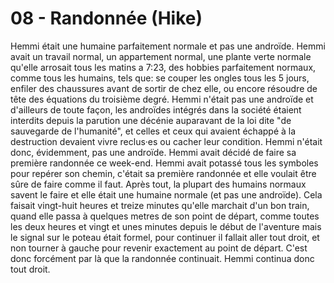 # 08 - Randonnée (Hike)

Hemmi était une humaine parfaitement normale et pas une androïde. Hemmi avait un travail normal, un appartement normal, une plante verte normale qu'elle arrosait tous les matins a 7:23, des hobbies parfaitement normaux, comme tous les humains, tels que: se couper les ongles tous les 5 jours, enfiler des chaussures avant de sortir de chez elle, ou encore résoudre de tête des équations du troisième degré. Hemmi n'était pas une androïde et d'ailleurs de toute façon, les androïdes intégrés dans la société étaient interdits depuis la parution une décénie auparavant de la loi dite "de sauvegarde de l'humanité", et celles et ceux qui avaient échappé à la destruction devaient vivre reclus·es ou cacher leur condition. Hemmi n'était donc, évidemment, pas une androïde. Hemmi avait décidé de faire sa première randonnée ce week-end. Hemmi avait potassé tous les symboles pour repérer son chemin, c'était sa première randonnée et elle voulait être sûre de faire comme il faut. Après tout, la plupart des humains normaux savent le faire et elle était une humaine normale (et pas une androïde). Cela faisait vingt-huit heures et treize minutes qu'elle marchait d'un bon train, quand elle passa à quelques metres de son point de départ, comme toutes les deux heures et vingt et unes minutes depuis le début de l'aventure mais le signal sur le poteau était formel, pour continuer il fallait aller tout droit, et non tourner à gauche pour revenir exactement au point de départ. C'est donc forcément par là que la randonnée continuait. Hemmi continua donc tout droit.
